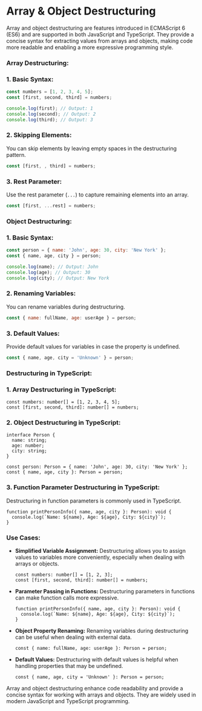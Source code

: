 # Array & Object Destructuring

Array and object destructuring are features introduced in ECMAScript 6 (ES6) and are supported in both JavaScript and TypeScript. They provide a concise syntax for extracting values from arrays and objects, making code more readable and enabling a more expressive programming style.

### Array Destructuring:

### 1. **Basic Syntax:**

```jsx
const numbers = [1, 2, 3, 4, 5];
const [first, second, third] = numbers;

console.log(first); // Output: 1
console.log(second); // Output: 2
console.log(third); // Output: 3
```

### 2. **Skipping Elements:**

You can skip elements by leaving empty spaces in the destructuring pattern.

```jsx
const [first, , third] = numbers;
```

### 3. **Rest Parameter:**

Use the rest parameter (`...`) to capture remaining elements into an array.

```jsx
const [first, ...rest] = numbers;
```

### Object Destructuring:

### 1. **Basic Syntax:**

```jsx
const person = { name: 'John', age: 30, city: 'New York' };
const { name, age, city } = person;

console.log(name); // Output: John
console.log(age); // Output: 30
console.log(city); // Output: New York
```

### 2. **Renaming Variables:**

You can rename variables during destructuring.

```jsx
const { name: fullName, age: userAge } = person;
```

### 3. **Default Values:**

Provide default values for variables in case the property is undefined.

```jsx
const { name, age, city = 'Unknown' } = person;
```

### Destructuring in TypeScript:

### 1. **Array Destructuring in TypeScript:**

```tsx
const numbers: number[] = [1, 2, 3, 4, 5];
const [first, second, third]: number[] = numbers;
```

### 2. **Object Destructuring in TypeScript:**

```tsx
interface Person {
  name: string;
  age: number;
  city: string;
}

const person: Person = { name: 'John', age: 30, city: 'New York' };
const { name, age, city }: Person = person;
```

### 3. **Function Parameter Destructuring in TypeScript:**

Destructuring in function parameters is commonly used in TypeScript.

```tsx
function printPersonInfo({ name, age, city }: Person): void {
  console.log(`Name: ${name}, Age: ${age}, City: ${city}`);
}
```

### Use Cases:

- **Simplified Variable Assignment:**
Destructuring allows you to assign values to variables more conveniently, especially when dealing with arrays or objects.
    
    ```tsx
    const numbers: number[] = [1, 2, 3];
    const [first, second, third]: number[] = numbers;
    ```
    
- **Parameter Passing in Functions:**
Destructuring parameters in functions can make function calls more expressive.
    
    ```tsx
    function printPersonInfo({ name, age, city }: Person): void {
      console.log(`Name: ${name}, Age: ${age}, City: ${city}`);
    }
    ```
    
- **Object Property Renaming:**
Renaming variables during destructuring can be useful when dealing with external data.
    
    ```tsx
    const { name: fullName, age: userAge }: Person = person;
    ```
    
- **Default Values:**
Destructuring with default values is helpful when handling properties that may be undefined.
    
    ```tsx
    const { name, age, city = 'Unknown' }: Person = person;
    ```
    

Array and object destructuring enhance code readability and provide a concise syntax for working with arrays and objects. They are widely used in modern JavaScript and TypeScript programming.